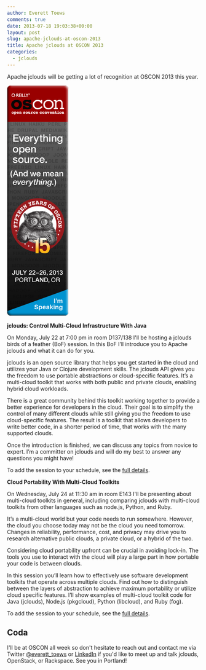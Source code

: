 ```yaml
---
author: Everett Toews
comments: true
date: 2013-07-18 19:03:38+00:00
layout: post
slug: apache-jclouds-at-oscon-2013
title: Apache jclouds at OSCON 2013
categories:
  - jclouds
---
```


Apache jclouds will be getting a lot of recognition at OSCON 2013 this year.

<img class="img-right" src="/img/posts/oscon2013_speaking_160x6001.png"/>

<!--more-->

**jclouds: Control Multi-Cloud Infrastructure With Java**

On Monday, July 22 at 7:00 pm in room D137/138 I'll be hosting a jclouds birds of a feather (BoF) session. In this BoF I’ll introduce you to Apache jclouds and what it can do for you.

jclouds is an open source library that helps you get started in the cloud and utilizes your Java or Clojure development skills. The jclouds API gives you the freedom to use portable abstractions or cloud-specific features. It’s a multi-cloud toolkit that works with both public and private clouds, enabling hybrid cloud workloads.

There is a great community behind this toolkit working together to provide a better experience for developers in the cloud. Their goal is to simplify the control of many different clouds while still giving you the freedom to use cloud-specific features. The result is a toolkit that allows developers to write better code, in a shorter period of time, that works with the many supported clouds.

Once the introduction is finished, we can discuss any topics from novice to expert. I’m a committer on jclouds and will do my best to answer any questions you might have!

To add the session to your schedule, see the [full details](http://www.oscon.com/oscon2013/public/schedule/detail/31451).

**Cloud Portability With Multi-Cloud Toolkits**

On Wednesday, July 24 at 11:30 am in room E143 I'll be presenting about multi-cloud toolkits in general, including comparing jclouds with multi-cloud toolkits from other languages such as node.js, Python, and Ruby.

It’s a multi-cloud world but your code needs to run somewhere. However, the cloud you choose today may not be the cloud you need tomorrow. Changes in reliability, performance, cost, and privacy may drive you to research alternative public clouds, a private cloud, or a hybrid of the two.

Considering cloud portability upfront can be crucial in avoiding lock-in. The tools you use to interact with the cloud will play a large part in how portable your code is between clouds.

In this session you’ll learn how to effectively use software development toolkits that operate across multiple clouds. Find out how to distinguish between the layers of abstraction to achieve maximum portability or utilize cloud specific features. I’ll show examples of multi-cloud toolkit code for Java (jclouds), Node.js (pkgcloud), Python (libcloud), and Ruby (fog).

To add the session to your schedule, see the [full details](http://www.oscon.com/oscon2013/public/schedule/detail/31432).


## Coda


I'll be at OSCON all week so don't hesitate to reach out and contact me via Twitter [@everett_toews](https://twitter.com/everett_toews) or [LinkedIn](http://www.linkedin.com/in/everetttoews/) if you'd like to meet up and talk jclouds, OpenStack, or Rackspace. See you in Portland!

